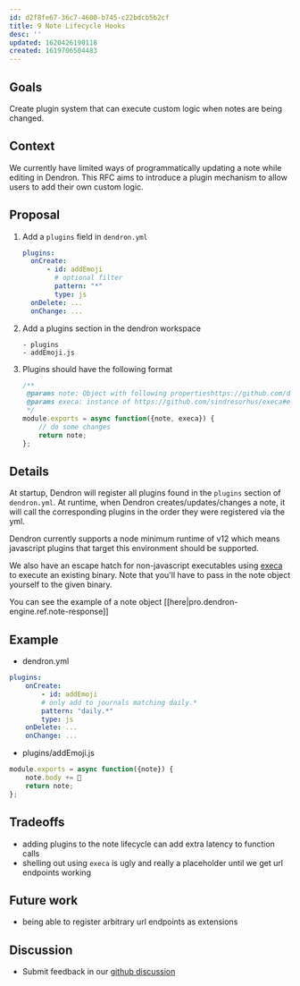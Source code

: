 ```yaml
---
id: d2f8fe67-36c7-4600-b745-c22bdcb5b2cf
title: 9 Note Lifecycle Hooks
desc: ''
updated: 1620426190118
created: 1619706504483
---
```


## Goals

Create plugin system that can execute custom logic when notes are being changed.

## Context

We currently have limited ways of programmatically updating a note while editing in Dendron. This RFC aims to introduce a plugin mechanism to allow users to add their own custom logic.

## Proposal
1. Add a `plugins` field in `dendron.yml`
    ```yml
    plugins:
      onCreate:
          - id: addEmoji
            # optional filter 
            pattern: "*"
            type: js
      onDelete: ...
      onChange: ...
    ```
1. Add a plugins section in the dendron workspace
    ```
    - plugins
    - addEmoji.js
    ```
1. Plugins should have the following format
    ```js
    /**
     @params note: Object with following propertieshttps://github.com/dendronhq/dendron/blob/dev-kevin/packages/common-all/src/typesv2.ts#L135:L153
     @params execa: instance of https://github.com/sindresorhus/execa#execacommandcommand-options
     */
    module.exports = async function({note, execa}) {
        // do some changes
        return note;
    };
    ```

## Details

At startup, Dendron will register all plugins found in the `plugins` section of `dendron.yml`. At runtime, when Dendron creates/updates/changes a note, it will call the corresponding plugins in the order they were registered via the yml.

Dendron currently supports a node minimum runtime of v12 which means javascript plugins that target this environment should be supported. 

We also have an escape hatch for non-javascript executables using [execa](#execacommandcommand-options) to execute an existing binary. Note that you'll have to pass in the note object yourself to the given binary. 

You can see the example of a note object [[here|pro.dendron-engine.ref.note-response]]

## Example

- dendron.yml
```yml
plugins:
    onCreate:
        - id: addEmoji
        # only add to journals matching daily.*
        pattern: "daily.*"
        type: js
    onDelete: ...
    onChange: ...
```
- plugins/addEmoji.js
```js
module.exports = async function({note}) {
    note.body += 🌱
    return note;
};
```

## Tradeoffs
- adding plugins to the note lifecycle can add extra latency to function calls
- shelling out using `execa` is ugly and really a placeholder until we get url endpoints working

## Future work
- being able to register arbitrary url endpoints as extensions

## Discussion
- Submit feedback in our [github discussion](https://github.com/dendronhq/dendron/discussions/680)
